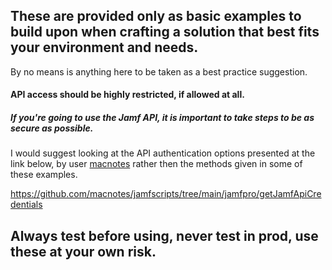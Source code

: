 ## These are provided only as basic examples to build upon when crafting a solution that best fits your environment and needs.

By no means is anything here to be taken as a best practice suggestion. 

#### API access should be highly restricted, if allowed at all. 

##### If you're going to use the Jamf API, it is important to take steps to be as secure as possible. 

I would suggest looking at the API authentication options presented at the link below, by user [macnotes](https://github.com/macnotes/) rather then the methods given in some of these examples.

https://github.com/macnotes/jamfscripts/tree/main/jamfpro/getJamfApiCredentials

## Always test before using, never test in prod, use these at your own risk.
